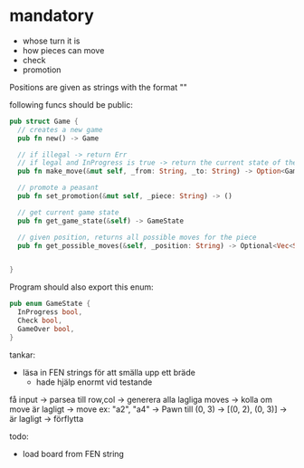 # mandatory

- whose turn it is
- how pieces can move
- check
- promotion

Positions are given as strings with the format "<file><rank>"

following funcs should be public:

```rs
pub struct Game {
  // creates a new game
  pub fn new() -> Game

  // if illegal -> return Err
  // if legal and InProgress is true -> return the current state of the game
  pub fn make_move(&mut self, _from: String, _to: String) -> Option<GameState>

  // promote a peasant
  pub fn set_promotion(&mut self, _piece: String) -> ()

  // get current game state
  pub fn get_game_state(&self) -> GameState

  // given position, returns all possible moves for the piece
  pub fn get_possible_moves(&self, _position: String) -> Optional<Vec<String>>


}
```

Program should also export this enum:

```rs
pub enum GameState {
  InProgress bool,
  Check bool,
  GameOver bool,
}
```

tankar:

- läsa in FEN strings för att smälla upp ett bräde
  - hade hjälp enormt vid testande

få input -> parsea till row,col -> generera alla lagliga moves
-> kolla om move är lagligt -> move
ex:
"a2", "a4" -> Pawn till (0, 3) -> [(0, 2), (0, 3)] -> är lagligt
-> förflytta

todo:

- load board from FEN string
